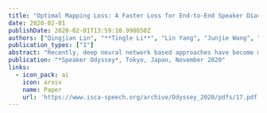 ```yaml
---
title: "Optimal Mapping Loss: A Faster Loss for End-to-End Speaker Diarization"
date: 2020-02-01
publishDate: 2020-02-01T13:59:10.998650Z
authors: ["Qingjian Lin", "**Tingle Li**", "Lin Yang", "Junjie Wang", "Ming Li"]
publication_types: ["1"]
abstract: "Recently, deep neural network based approaches have become more and more popular among modules of speaker diarization such as voice activity detection, speaker embedding extraction and clustering. However, end-to-end speaker diarization training still remains as a challenging task, partly due to difficult loss design for the speaker-label ambiguity problem. The permutation-invariant training (PIT) loss could be a possible solution, but its time complexity is O(T*N*N!), where T and N denote the duration and the number of speakers in audios. In this paper, we investigate improvement on the PIT loss and further propose a novel optimal mapping loss, which directly computes the best matches between the output speakers and the target speakers through the Hungarian algorithm. Our proposed loss successfully reduces the time complexity to O(T*N^2) + O(N^3), meanwhile keeping the same performance as PIT loss."
publication: "*Speaker Odyssey*, Tokyo, Japan, November 2020"
links:
  - icon_pack: ai
    icon: arxiv
    name: Paper
    url: 'https://www.isca-speech.org/archive/Odyssey_2020/pdfs/17.pdf'
---
```


